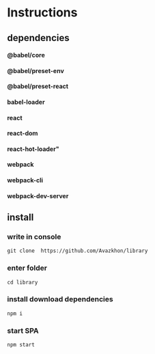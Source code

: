 # Instructions

## dependencies
 #### @babel/core
 #### @babel/preset-env
 #### @babel/preset-react
 #### babel-loader
 #### react
 #### react-dom
 #### react-hot-loader"
 #### webpack
 #### webpack-cli
 #### webpack-dev-server


## install

### write in console
`git clone  https://github.com/Avazkhon/library`

### enter folder
`cd library`

### install download dependencies
`npm i`

### start SPA
`npm start`